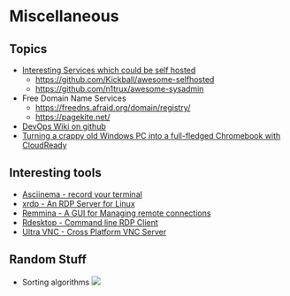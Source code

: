 # Miscellaneous

## Topics
- [Interesting Services which could be self hosted](self_hosted_services)
  - https://github.com/Kickball/awesome-selfhosted
  - https://github.com/n1trux/awesome-sysadmin
- Free Domain Name Services
  - https://freedns.afraid.org/domain/registry/
  - https://pagekite.net/
- [DevOps Wiki on github](https://github.com/Leo-G/DevopsWiki)
- [Turning a crappy old Windows PC into a full-fledged Chromebook with CloudReady](http://arstechnica.com/gadgets/2015/10/turning-a-crappy-old-windows-pc-into-a-full-fledged-chromebook-with-cloudready/)

## Interesting tools
- [Asciinema - record your terminal](https://asciinema.org/)
- [xrdp - An RDP Server for Linux](http://www.xrdp.org/)
- [Remmina - A GUI for Managing remote connections](https://wiki.ubuntuusers.de/Remmina/)
- [Rdesktop - Command line RDP Client](https://wiki.ubuntuusers.de/rdesktop/)
- [Ultra VNC - Cross Platform VNC Server](http://www.uvnc.com/)


## Random Stuff
- Sorting algorithms
![](http://i.imgur.com/fq0A8hx.gif)
